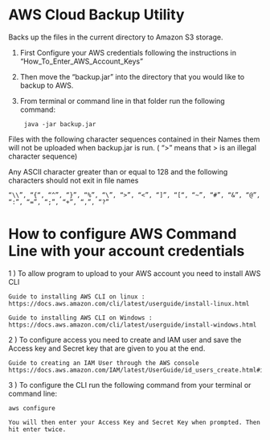 # AWS Cloud Backup Utility
Backs up the files in the current directory to Amazon S3 storage.

1) First Configure your AWS credentials following the instructions in “How_To_Enter_AWS_Account_Keys”

2) Then move the “backup.jar” into the directory that you would like to backup to AWS.

3) From terminal or command line in that folder run the following command:

		java -jar backup.jar



Files with the following character sequences contained in their Names them will not  be uploaded when backup.jar is run. ( “>” means that > is an illegal character sequence)

Any ASCII character greater than or equal to 128 and the following characters should not exit in file names

	“\\”, “{“, “^”, “}”, “%”, “\”, “>”, “<”, “]”, “[“, “~”, “#”, “&”, “@”, “:”, “=”, “;”, “+”, “,”, “?”




# How to configure AWS Command Line with your account credentials

1 ) To allow program to upload to your AWS account you need to install AWS CLI

	Guide to installing AWS CLI on linux : 
	https://docs.aws.amazon.com/cli/latest/userguide/install-linux.html
	
	Guide to installing AWS CLI on Windows :
	https://docs.aws.amazon.com/cli/latest/userguide/install-windows.html





2 ) To configure access you need to create and IAM user and save the Access key and Secret key that are given to you at the end.

	Guide to creating an IAM User through the AWS console
	https://docs.aws.amazon.com/IAM/latest/UserGuide/id_users_create.html#id_users_create_console





3 ) To configure the CLI run the following command from your terminal or command line:

	aws configure
	
	You will then enter your Access Key and Secret Key when prompted. Then hit enter twice.






